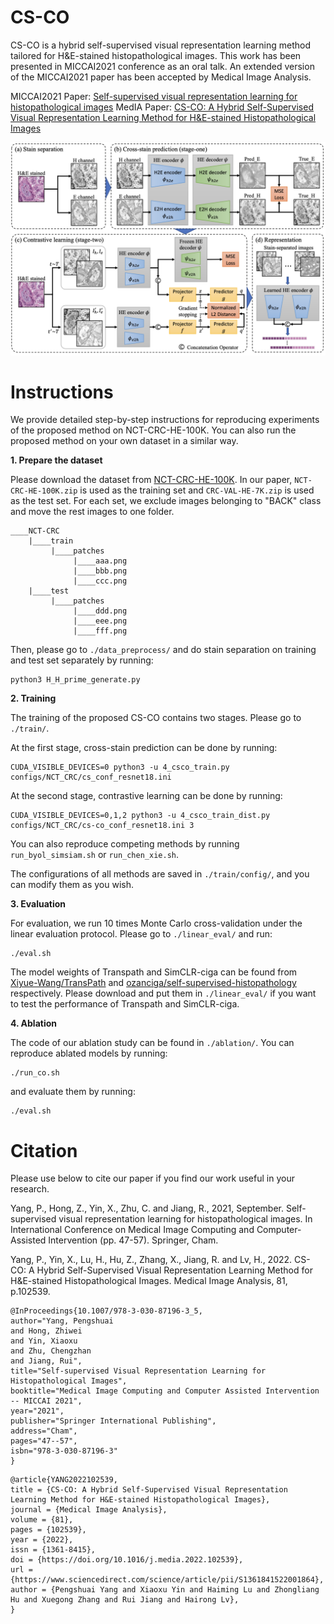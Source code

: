 # CS-CO
CS-CO is a hybrid self-supervised visual representation learning method tailored for H&E-stained histopathological images. This work has been presented in MICCAI2021 conference as an oral talk. An extended version of the MICCAI2021 paper has been accepted by Medical Image Analysis.

MICCAI2021 Paper: [Self-supervised visual representation learning for histopathological images](https://link.springer.com/chapter/10.1007/978-3-030-87196-3_5)
MedIA Paper: [CS-CO: A Hybrid Self-Supervised Visual Representation Learning Method for H&E-stained Histopathological Images](https://www.sciencedirect.com/science/article/pii/S1361841522001864)

![framework](https://github.com/easonyang1996/CS-CO/blob/main/figs/framework.png)

# Instructions
We provide detailed step-by-step instructions for reproducing experiments of the proposed method on NCT-CRC-HE-100K. You can also run the proposed method on your own dataset in a similar way.

**1. Prepare the dataset**

Please download the dataset from [NCT-CRC-HE-100K](https://zenodo.org/record/1214456#.Yn9lVy8RrfY). In our paper, `NCT-CRC-HE-100K.zip` is used as the training set and `CRC-VAL-HE-7K.zip` is used as the test set. For each set, we exclude images belonging to "BACK" class and move the rest images to one folder. 

```
____NCT-CRC
    |____train
         |____patches
              |____aaa.png
              |____bbb.png
              |____ccc.png
    |____test
         |____patches
              |____ddd.png
              |____eee.png
              |____fff.png
```

Then, please go to `./data_preprocess/` and do stain separation on training and test set separately by running:

```
python3 H_H_prime_generate.py
```

**2. Training**

The training of the proposed CS-CO contains two stages. Please go to `./train/`.

At the first stage, cross-stain prediction can be done by running:

```
CUDA_VISIBLE_DEVICES=0 python3 -u 4_csco_train.py configs/NCT_CRC/cs_conf_resnet18.ini 
```

At the second stage, contrastive learning can be done by running:

```
CUDA_VISIBLE_DEVICES=0,1,2 python3 -u 4_csco_train_dist.py configs/NCT_CRC/cs-co_conf_resnet18.ini 3
```

You can also reproduce competing methods by running `run_byol_simsiam.sh` or `run_chen_xie.sh`. 

The configurations of all methods are saved in `./train/config/`, and you can modify them as you wish.


**3. Evaluation**

For evaluation, we run 10 times Monte Carlo cross-validation under the linear evaluation protocol. Please go to `./linear_eval/` and run:

```
./eval.sh
```

The model weights of Transpath and SimCLR-ciga can be found from [Xiyue-Wang/TransPath](https://github.com/Xiyue-Wang/TransPath) and [ozanciga/self-supervised-histopathology](https://github.com/ozanciga/self-supervised-histopathology) respectively. Please download and put them in `./linear_eval/` if you want to test the performance of Transpath and SimCLR-ciga.

**4. Ablation**

The code of our ablation study can be found in `./ablation/`. You can reproduce ablated models by running:

```
./run_co.sh
```

and evaluate them by running:
```
./eval.sh
```


# Citation

Please use below to cite our paper if you find our work useful in your research.


Yang, P., Hong, Z., Yin, X., Zhu, C. and Jiang, R., 2021, September. Self-supervised visual representation learning for histopathological images. In International Conference on Medical Image Computing and Computer-Assisted Intervention (pp. 47-57). Springer, Cham.

Yang, P., Yin, X., Lu, H., Hu, Z., Zhang, X., Jiang, R. and Lv, H., 2022. CS-CO: A Hybrid Self-Supervised Visual Representation Learning Method for H&E-stained Histopathological Images. Medical Image Analysis, 81, p.102539.



```
@InProceedings{10.1007/978-3-030-87196-3_5,
author="Yang, Pengshuai
and Hong, Zhiwei
and Yin, Xiaoxu
and Zhu, Chengzhan
and Jiang, Rui",
title="Self-supervised Visual Representation Learning for Histopathological Images",
booktitle="Medical Image Computing and Computer Assisted Intervention -- MICCAI 2021",
year="2021",
publisher="Springer International Publishing",
address="Cham",
pages="47--57",
isbn="978-3-030-87196-3"
}
```

```
@article{YANG2022102539,
title = {CS-CO: A Hybrid Self-Supervised Visual Representation Learning Method for H&E-stained Histopathological Images},
journal = {Medical Image Analysis},
volume = {81},
pages = {102539},
year = {2022},
issn = {1361-8415},
doi = {https://doi.org/10.1016/j.media.2022.102539},
url = {https://www.sciencedirect.com/science/article/pii/S1361841522001864},
author = {Pengshuai Yang and Xiaoxu Yin and Haiming Lu and Zhongliang Hu and Xuegong Zhang and Rui Jiang and Hairong Lv},
}
```

